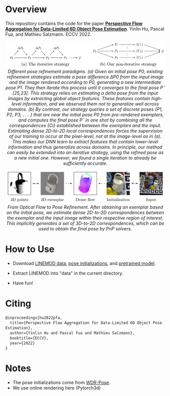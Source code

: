 
# Overview

This repository contains the code for the paper [**Perspective Flow Aggregation for Data-Limited 6D Object Pose Estimation**](https://arxiv.org/abs/2203.09836). Yinlin Hu, Pascal Fua, and Mathieu Salzmann. ECCV 2022.

<p align="center">
  <img src="./images/compare.png">
  <br>
  <em>Different pose refinement paradigms. (a) Given an initial pose P0, existing refinement strategies estimate a pose difference ∆P0 from the input image and the image rendered according to P0, generating a new intermediate pose P1. They then iterate this process until it converges to the final pose Pˆ [25,23]. This strategy relies on estimating a delta pose from the input images by extracting global object features. These features contain high-level information, and we observed them not to generalize well across domains. (b) By contrast, our strategy queries a set of discrete poses {P1, P2, P3, . . . } that are near the initial pose P0 from pre-rendered exemplars, and computes the final pose Pˆ in one shot by combining all the correspondences {Ci} established between the exemplars and the input. Estimating dense 2D-to-2D local correspondences forces the supervision of our training to occur at the pixel-level, not at the image-level as in (a). This makes our DNN learn to extract features that contain lower-level information and thus generalize across domains. In principle, our method can easily be extended into an iterative strategy, using the refined pose as a new initial one. However, we found a single iteration to already be sufficiently accurate.</em>
</p>

<p align="center">
  <img src="./images/overview.png">
  <br>
  <em>From Optical Flow to Pose Refinement. After obtaining an exemplar based on the initial pose, we estimate dense 2D-to-2D correspondences between the exemplar and the input image within their respective region of interest. This implicitly generates a set of 3D-to-2D correspondences, which can be used to obtain the final pose by PnP solvers.</em>
</p>

# How to Use

* Download [LINEMOD data](https://u.pcloud.link/publink/show?code=XZeRguVZTFv4x0yBf5fva1ALHiTC9Y1CzWey), [pose initializations](https://u.pcloud.link/publink/show?code=XZfRguVZMzhhbnvKm6QkvcFyIsdwlhrl352y), and [pretrained model](https://u.pcloud.link/publink/show?code=XZDRguVZHYfOMIyuH6ma8cFjFCi2dh0yBRDy).

* Extract LINEMOD into "data" in the current directory.

* Have fun!

# Citing

```
@inproceedings{hu2022pfa,
  title={Perspective Flow Aggregation for Data-Limited 6D Object Pose Estimation},
  author={Yinlin Hu and Pascal Fua and Mathieu Salzmann},
  booktitle={ECCV},
  year={2022}
}
```

# Notes

* The pose initializations come from [WDR-Pose](https://github.com/cvlab-epfl/wide-depth-range-pose).
* We use online rendering here (Pytorch3d)

